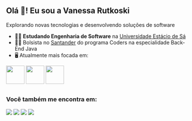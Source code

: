 ## Olá 👋! Eu sou a Vanessa Rutkoski
Explorando novas tecnologias e desenvolvendo soluções de software

- 👩‍🎓 **Estudando Engenharia de Software** na [Universidade Estácio de Sá](https://estacio.br/cursos/graduacao/engenharia-de-software)
- 👩‍💻 Bolsista no [Santander](https://app.santanderopenacademy.com/pt-BR/program/santander-coders-2024) do programa Coders na especialidade Back-End Java
- 🖥️ Atualmente mais focada em:

 <div display= "inline" > 
   <img width ='50' height = '50' src="https://cdn.jsdelivr.net/gh/devicons/devicon@latest/icons/java/java-original.svg" />
   
   <img width ='50' height = '50' src="https://cdn.jsdelivr.net/gh/devicons/devicon@latest/icons/spring/spring-original-wordmark.svg" />
   
   <img width ='50' height = '50' src="https://cdn.jsdelivr.net/gh/devicons/devicon@latest/icons/github/github-original.svg" />

 </div>

 ##
 ### Você também me encontra em:

 <div display= "inline" > 
 
   <img src="https://img.shields.io/badge/linkedin-%230077B5.svg?style=for-the-badge&logo=linkedin&logoColor=white" />

  <img src="https://img.shields.io/badge/-Hackerrank-2EC866?style=for-the-badge&logo=HackerRank&logoColor=white" />

  <img src="https://img.shields.io/badge/Duolingo-%234DC730.svg?style=for-the-badge&logo=Duolingo&logoColor=white" />
  <img src="https://img.shields.io/badge/Gmail-D14836?style=for-the-badge&logo=gmail&logoColor=white" />
  
   </div>



  
   
 
 
          
          
          
